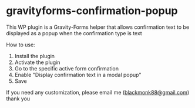 # gravityforms-confirmation-popup

This WP plugin is a Gravity-Forms helper that allows confirmation text to be displayed as a popup when the confirmation type is text

How to use:
1. Install the plugin
2. Activate the plugin
3. Go to the specific active form confirmation
4. Enable "Display confirmation text in a modal popup"
5. Save


If you need any customization, please email me (blackmonk88@gmail.com) thank you
